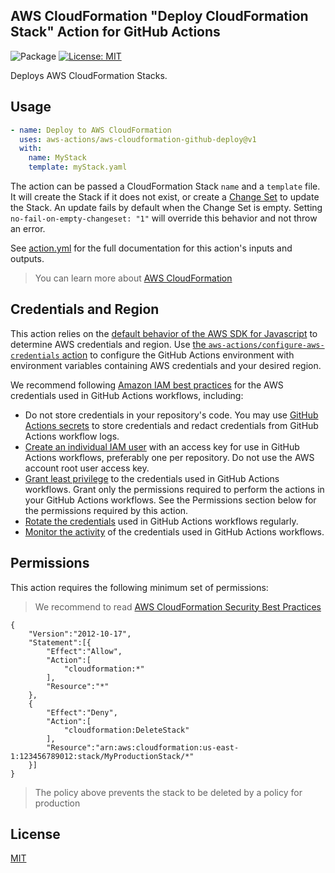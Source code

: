 ## AWS CloudFormation "Deploy CloudFormation Stack" Action for GitHub Actions

![Package](https://github.com/aws-actions/aws-cloudformation-github-deploy/workflows/Package/badge.svg)
[![License: MIT](https://img.shields.io/badge/License-MIT-yellow.svg)](https://opensource.org/licenses/MIT)

Deploys AWS CloudFormation Stacks.

## Usage

```yaml
- name: Deploy to AWS CloudFormation
  uses: aws-actions/aws-cloudformation-github-deploy@v1
  with:
    name: MyStack
    template: myStack.yaml
```

The action can be passed a CloudFormation Stack `name` and a `template` file. It will create the Stack if it does not exist, or create a [Change Set](https://docs.aws.amazon.com/AWSCloudFormation/latest/UserGuide/using-cfn-updating-stacks-changesets.html) to update the Stack. An update fails by default when the Change Set is empty. Setting `no-fail-on-empty-changeset: "1"` will override this behavior and not throw an error.

See [action.yml](action.yml) for the full documentation for this action's inputs and outputs.

> You can learn more about [AWS CloudFormation](https://aws.amazon.com/cloudformation/)

## Credentials and Region

This action relies on the [default behavior of the AWS SDK for Javascript](https://docs.aws.amazon.com/sdk-for-javascript/v2/developer-guide/setting-credentials-node.html) to determine AWS credentials and region.
Use [the `aws-actions/configure-aws-credentials` action](https://github.com/aws-actions/configure-aws-credentials) to configure the GitHub Actions environment with environment variables containing AWS credentials and your desired region.

We recommend following [Amazon IAM best practices](https://docs.aws.amazon.com/IAM/latest/UserGuide/best-practices.html) for the AWS credentials used in GitHub Actions workflows, including:

- Do not store credentials in your repository's code. You may use [GitHub Actions secrets](https://help.github.com/en/actions/automating-your-workflow-with-github-actions/creating-and-using-encrypted-secrets) to store credentials and redact credentials from GitHub Actions workflow logs.
- [Create an individual IAM user](https://docs.aws.amazon.com/IAM/latest/UserGuide/best-practices.html#create-iam-users) with an access key for use in GitHub Actions workflows, preferably one per repository. Do not use the AWS account root user access key.
- [Grant least privilege](https://docs.aws.amazon.com/IAM/latest/UserGuide/best-practices.html#grant-least-privilege) to the credentials used in GitHub Actions workflows. Grant only the permissions required to perform the actions in your GitHub Actions workflows. See the Permissions section below for the permissions required by this action.
- [Rotate the credentials](https://docs.aws.amazon.com/IAM/latest/UserGuide/best-practices.html#rotate-credentials) used in GitHub Actions workflows regularly.
- [Monitor the activity](https://docs.aws.amazon.com/IAM/latest/UserGuide/best-practices.html#keep-a-log) of the credentials used in GitHub Actions workflows.

## Permissions

This action requires the following minimum set of permissions:

> We recommend to read [AWS CloudFormation Security Best Practices](https://aws.amazon.com/blogs/devops/aws-cloudformation-security-best-practices/)

```
{
    "Version":"2012-10-17",
    "Statement":[{
        "Effect":"Allow",
        "Action":[
            "cloudformation:*"
        ],
        "Resource":"*"
    },
    {
        "Effect":"Deny",
        "Action":[
            "cloudformation:DeleteStack"
        ],
        "Resource":"arn:aws:cloudformation:us-east-1:123456789012:stack/MyProductionStack/*"
    }]
}
```

> The policy above prevents the stack to be deleted by a policy for production

## License

[MIT](/LICENSE)

